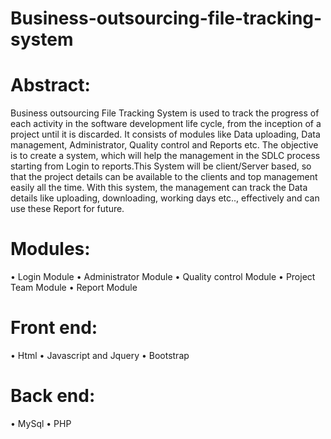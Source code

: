 # Business-outsourcing-file-tracking-system
# Abstract:
Business outsourcing File Tracking System is used to track the progress of
each activity in the software development life cycle, from the inception of a project
until it is discarded. It consists of modules like Data uploading, Data management,
Administrator, Quality control and Reports etc. The objective is to create a system,
which will help the management in the SDLC process starting from Login to
reports.This System will be client/Server based, so that the project details can be
available to the clients and top management easily all the time. With this system, the
management can track the Data details like uploading, downloading, working days
etc.., effectively and can use these Report for future.

# Modules:
• Login Module
• Administrator Module
• Quality control Module
• Project Team Module
• Report Module

# Front end:
• Html
• Javascript and Jquery
• Bootstrap

# Back end:
• MySql
• PHP
